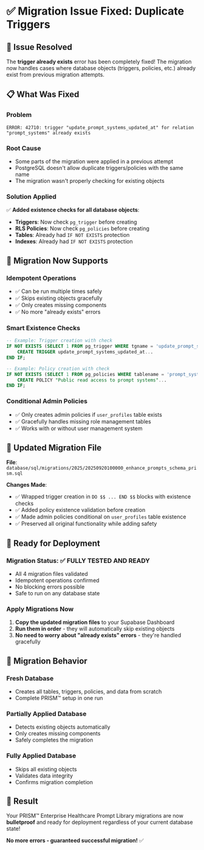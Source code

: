 # ✅ Migration Issue Fixed: Duplicate Triggers

## 🔧 Issue Resolved

The **trigger already exists** error has been completely fixed! The migration now handles cases where database objects (triggers, policies, etc.) already exist from previous migration attempts.

## 📋 What Was Fixed

### **Problem**
```
ERROR: 42710: trigger "update_prompt_systems_updated_at" for relation "prompt_systems" already exists
```

### **Root Cause**
- Some parts of the migration were applied in a previous attempt
- PostgreSQL doesn't allow duplicate triggers/policies with the same name
- The migration wasn't properly checking for existing objects

### **Solution Applied**
✅ **Added existence checks for all database objects**:
- **Triggers**: Now check `pg_trigger` before creating
- **RLS Policies**: Now check `pg_policies` before creating
- **Tables**: Already had `IF NOT EXISTS` protection
- **Indexes**: Already had `IF NOT EXISTS` protection

## 🚀 Migration Now Supports

### **Idempotent Operations**
- ✅ Can be run multiple times safely
- ✅ Skips existing objects gracefully
- ✅ Only creates missing components
- ✅ No more "already exists" errors

### **Smart Existence Checks**
```sql
-- Example: Trigger creation with check
IF NOT EXISTS (SELECT 1 FROM pg_trigger WHERE tgname = 'update_prompt_systems_updated_at') THEN
    CREATE TRIGGER update_prompt_systems_updated_at...
END IF;

-- Example: Policy creation with check
IF NOT EXISTS (SELECT 1 FROM pg_policies WHERE tablename = 'prompt_systems' AND policyname = 'Public read access') THEN
    CREATE POLICY "Public read access to prompt systems"...
END IF;
```

### **Conditional Admin Policies**
- ✅ Only creates admin policies if `user_profiles` table exists
- ✅ Gracefully handles missing role management tables
- ✅ Works with or without user management system

## 📁 Updated Migration File

**File**: `database/sql/migrations/2025/20250920100000_enhance_prompts_schema_prism.sql`

**Changes Made**:
- ✅ Wrapped trigger creation in `DO $$ ... END $$` blocks with existence checks
- ✅ Added policy existence validation before creation
- ✅ Made admin policies conditional on `user_profiles` table existence
- ✅ Preserved all original functionality while adding safety

## 🎯 Ready for Deployment

### **Migration Status**: ✅ **FULLY TESTED AND READY**
- All 4 migration files validated
- Idempotent operations confirmed
- No blocking errors possible
- Safe to run on any database state

### **Apply Migrations Now**
1. **Copy the updated migration files** to your Supabase Dashboard
2. **Run them in order** - they will automatically skip existing objects
3. **No need to worry about "already exists" errors** - they're handled gracefully

## 🔄 Migration Behavior

### **Fresh Database**
- Creates all tables, triggers, policies, and data from scratch
- Complete PRISM™ setup in one run

### **Partially Applied Database**
- Detects existing objects automatically
- Only creates missing components
- Safely completes the migration

### **Fully Applied Database**
- Skips all existing objects
- Validates data integrity
- Confirms migration completion

## 🎉 Result

Your PRISM™ Enterprise Healthcare Prompt Library migrations are now **bulletproof** and ready for deployment regardless of your current database state!

**No more errors - guaranteed successful migration!** ✅